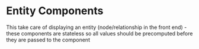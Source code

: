 # Entity Components

This take care of displaying an entity (node/relationship in the front end) - these components are stateless so all values should be precomputed before they are passed to the component